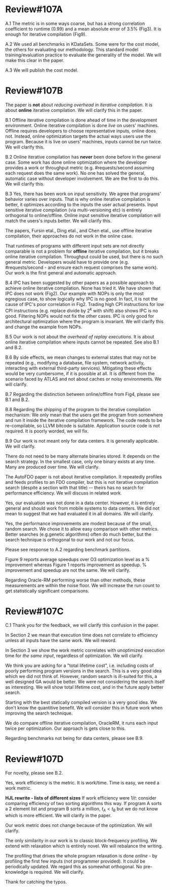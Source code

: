 # Review#107A
A.1 The metric is in some ways coarse, but has a strong correlation coefficient to runtime (0.99) and a mean absolute error of 3.5% (Fig3). It is enough for iterative compilation (Fig9).

A.2 We used all benchmarks in KDataSets. Some were for the cost model, the others for evaluating our methodology. This standard model
training/evaluation practice to evaluate the generality of the model. We will make this clear in the paper.

A.3 We will publish the cost model.

# Review#107B

The paper is **not** about *reducing overhead in iterative compilation*. It is about **online** iterative compilation. We will clarify this in the paper.

B.1 Offline iterative compilation is done ahead of time in the development environment. Online iterative compilation is done *live* on users' machines. Offline requires developers to choose representative inputs, online does not. Instead, online optimization targets the actual ways users use the program. Because it is live on users' machines, inputs cannot be run twice. We will clarify this.

B.2 Online iterative compilation has **never** been done before in the general case. Some work has done online optimization where the developer provides a work or throughput metric (e.g. #requests/second assuming each request does the same work). No one has solved the general, automatic case without developer involvement. We are the first to do this. We will clarify this.

B.3 Yes, there has been work on input sensitivity. We agree that programs' behavior varies over inputs. That is why online iterative compilation is better, it optimizes according to the inputs the user actual presents. Input sensitive iterative compilation (via multi-versioning etc) is entirely orthogonal to online/offline. Online input sensitive iterative compilation will match the users's inputs better. We will clarify this.

The papers, Fursin etal., Ding etal., and Chen etal., use offline iterative compilation, their approaches do not work in the online case.

That runtimes of programs with different input sets are not directly comparable is not a problem for **offline** iterative compilation, but it breaks online iterative compilation. Throughput could be used, but there is no such general metric. Developers would have to provide one (e.g. #requests/second - and ensure each request comprises the same work). Our work is the first general and automatic approach.

B.4 IPC has been suggested by other papers as a possible approach to achieve online iterative compilation. None has tried it. We have shown that IPC does not work (Fig2). Our example with NOPs is only the most egregious case, to show logically why IPC is no good. In fact, it is not the cause of IPC's poor correlation in Fig2. Trading high CPI instructions for low CPI instructions (e.g. replace divide by $2^k$ with shift) also shows IPC is no good. Filtering NOPs would not fix the other cases. IPC is only good for architectural optimization where the program is invariant. We will clarify this and change the example from NOPs.

B.5 Our work is not about the *overhead of replay executions*. It is about online iterative compilation where inputs cannot be repeated. See also B.1 and B.2.

B.6 By side effects, we mean changes to external states that may not be repeated (e.g., modifying a database, file system, network activity, interacting with external third-party services). Mitigating these effects would be very cumbersome, if it is possible at all. It is different from the scenario faced by ATLAS and not about caches or noisy environments. We will clarify.

B.7 Regarding the distinction between online/offline from Fig4, please see B.1 and B.2.

B.8 Regarding the shipping of the program to the iterative compilation mechanism: We only mean that the users get the program from somewhere and run it inside the iterative compilation framework. The code needs to be re-compilable, so LLVM bitcode is suitable. Application source code is not required. It is poorly worded, we will fix.

B.9 Our work is not meant only for data centers. It is generally applicable. We will clarify.

There do not need to be many alternate binaries stored. It depends on the search strategy. In the smallest case, only one binary exists at any time. Many are produced over time. We will clarify.
    
The AutoFDO paper is not about iterative compilation. It repeatedly profiles and feeds profiles to an FDO compiler, but this is not iterative compilation search (despite a section with that title) -- theirs has no search for performance efficiency. We will discuss in related work.

Yes, our evaluation was not done in a data center. However, it is entirely general and should work from mobile systems to data centers. We did not mean to suggest that we had evaluated it in all domains. We will clarify.

Yes, the performance improvements are modest because of the small, random search. We chose it to allow easy comparison with other metrics. Better searches (e.g.genetic algorithms) often do much better, but the search technique is orthogonal to our work and not our focus.

Please see response to A.2 regarding benchmark partitions. 

Figure 9 reports average speedups over O3 optimization level as a % improvement whereas Figure 1 reports improvement as speedup. % improvement and speedup are not the same. We will clarify.

Regarding Oracle-RM performing worse than other methods, these measurements are within the noise floor.  We will increase the run count to get statistically significant comparisons.


# Review#107C

C.1 Thank you for the feedback, we will clarify this confusion in the paper.

In Section 2 we mean that execution time does not correlate to efficiency unless all inputs have the same work. We will reword.

In Section 3 we show the work metric correlates with unoptimized execution time for *the same input*, regardless of optimization. We will clarify.

We think you are asking for a "total lifetime cost", i.e. including costs of poorly performing program versions in the search. This is a very good idea which we did not think of. However, random search is ill-suited for this, a well designed GA would be better. We were not considering the search itself as interesting. We will show total lifetime cost, and in the future apply better search.

Starting with the best statically compiled version is a very good idea. We don't know the quantitive benefit. We will consider this in future work when improving the search technique.

We do compare offline iterative compilation, OracleRM, it runs each input twice per optimization. Our approach is gets close to this.

Regarding benchmarks not being for data centers, please see B.9.

# Review#107D

For novelty, please see B.2.

Yes, work efficiency is the metric. It is work/time. Time is easy, we need a work metric.

**HJL rewrite - lists of different sizes**
If work efficiency were $1/t$: consider comparing efficiency of two sorting algorithms this way. If program A sorts a 2 element list and program B sorts a million, $t_A<t_B$ but we do not know which is more efficient. We will clarify in the paper.

Our work metric does not change because of the optimization. We will clarify.

The only similarity in our work is to classic block-frequency profiling. We extend with relaxation which is entirely novel. We will rebalance the writing.

The profiling that drives the whole program relaxation is done *online* - by profiling the first few inputs (not programmer provided). It could be periodically updated. We regard this as somewhat orthogonal. No pre-knowledge is required. We will clarify.

Thank for catching the typos.